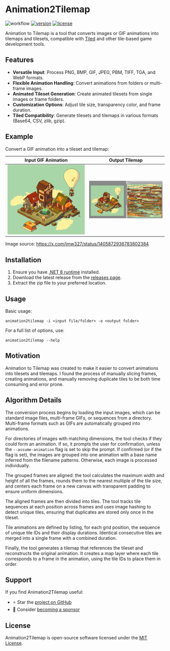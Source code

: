 # Animation2Tilemap

![workflow](https://img.shields.io/github/actions/workflow/status/vonhoff/Animation2Tilemap/dotnet.yml)
[![version](https://img.shields.io/badge/version-2.1.0-blue)](https://github.com/vonhoff/Animation2Tilemap/releases)
[![license](https://img.shields.io/badge/license-MIT-blue)](LICENSE)

Animation to Tilemap is a tool that converts images or GIF animations into tilemaps and tilesets, compatible with [Tiled](https://www.mapeditor.org/) and other tile-based game development tools.

## Features

- **Versatile Input**: Process PNG, BMP, GIF, JPEG, PBM, TIFF, TGA, and WebP formats.
- **Flexible Animation Handling**: Convert animations from folders or multi-frame images.
- **Animated Tileset Generation**: Create animated tilesets from single images or frame folders.
- **Customization Options**: Adjust tile size, transparency color, and frame duration.
- **Tiled Compatibility**: Generate tilesets and tilemaps in various formats (Base64, CSV, zlib, gzip).

## Example

Convert a GIF animation into a tileset and tilemap:

|      Input GIF Animation      |         Output Tilemap          |
|:-----------------------------:|:-------------------------------:|
| ![Input](Resources/input.gif) | ![Output](Resources/result.png) |

Image source: https://x.com/jmw327/status/1405872936783802384

## Installation

1. Ensure you have [.NET 8 runtime](https://dotnet.microsoft.com/en-us/download/dotnet/8.0) installed.
2. Download the latest release from the [releases page](https://github.com/vonhoff/Animation2Tilemap/releases).
3. Extract the zip file to your preferred location.

## Usage

Basic usage:

```
animation2tilemap -i <input file/folder> -o <output folder>
```

For a full list of options, use:

```
animation2tilemap --help
```

## Motivation

Animation to Tilemap was created to make it easier to convert animations into tilesets and tilemaps. I found the process of manually slicing frames, creating animations, and manually removing duplicate tiles to be both time consuming and error prone.

## Algorithm Details

The conversion process begins by loading the input images, which can be standard image files, multi-frame GIFs, or sequences from a directory. Multi-frame formats such as GIFs are automatically grouped into animations.

For directories of images with matching dimensions, the tool checks if they could form an animation. If so, it prompts the user for confirmation, unless the `--assume-animation` flag is set to skip the prompt. If confirmed (or if the flag is set), the images are grouped into one animation with a base name inferred from the filename patterns. Otherwise, each image is processed individually.

The grouped frames are aligned: the tool calculates the maximum width and height of all the frames, rounds them to the nearest multiple of the tile size, and centers each frame on a new canvas with transparent padding to ensure uniform dimensions.

The aligned frames are then divided into tiles. The tool tracks tile sequences at each position across frames and uses image hashing to detect unique tiles, ensuring that duplicates are stored only once in the tileset.

Tile animations are defined by listing, for each grid position, the sequence of unique tile IDs and their display durations. Identical consecutive tiles are merged into a single frame with a combined duration.

Finally, the tool generates a tilemap that references the tileset and reconstructs the original animation. It creates a map layer where each tile corresponds to a frame in the animation, using the tile IDs to place them in order.

## Support

If you find Animation2Tilemap useful:

- ⭐ Star the [project on GitHub](https://github.com/vonhoff/Animation2Tilemap)
- 💖 Consider [becoming a sponsor](https://github.com/sponsors/vonhoff)

## License

Animation2Tilemap is open-source software licensed under the [MIT License](LICENSE).
